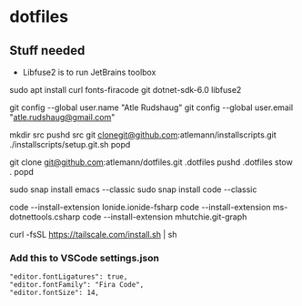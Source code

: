 # dotfiles

## Stuff needed

- Libfuse2 is to run JetBrains toolbox

sudo apt install curl fonts-firacode git dotnet-sdk-6.0 libfuse2

git config --global user.name "Atle Rudshaug"
git config --global user.email "atle.rudshaug@gmail.com"

mkdir src
pushd src
git clonegit@github.com:atlemann/installscripts.git
./installscripts/setup.git.sh
popd

git clone git@github.com:atlemann/dotfiles.git .dotfiles
pushd .dotfiles
stow .
popd

sudo snap install emacs --classic
sudo snap install code --classic

code --install-extension Ionide.ionide-fsharp
code --install-extension ms-dotnettools.csharp
code --install-extension mhutchie.git-graph

curl -fsSL https://tailscale.com/install.sh | sh

### Add this to VSCode settings.json

    "editor.fontLigatures": true,
    "editor.fontFamily": "Fira Code",
    "editor.fontSize": 14,
